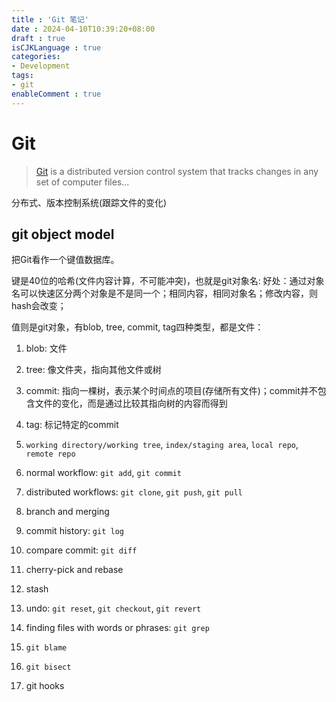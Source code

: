 ```yaml
---
title : 'Git 笔记'
date : 2024-04-10T10:39:20+08:00
draft : true
isCJKLanguage : true
categories:
- Development
tags:
- git
enableComment : true
---
```


# Git

> [Git](https://en.wikipedia.org/wiki/Git) is a distributed version control system that tracks changes in any set of computer files...

分布式、版本控制系统(跟踪文件的变化)

## git object model

把Git看作一个键值数据库。

键是40位的哈希(文件内容计算，不可能冲突)，也就是git对象名:
好处：通过对象名可以快速区分两个对象是不是同一个；相同内容，相同对象名；修改内容，则hash会改变；

值则是git对象，有blob, tree, commit, tag四种类型，都是文件：
1. blob: 文件
2. tree: 像文件夹，指向其他文件或树
3. commit: 指向一棵树，表示某个时间点的项目(存储所有文件)；commit并不包含文件的变化，而是通过比较其指向树的内容而得到
4. tag: 标记特定的commit


2. `working directory/working tree`, `index/staging area`, `local repo`, `remote repo`
3. normal workflow: `git add`, `git commit`
4. distributed workflows: `git clone`, `git push`, `git pull`

5. branch and merging
6. commit history: `git log`
7. compare commit: `git diff`

8. cherry-pick and rebase
9. stash
10. undo: `git reset`, `git checkout`, `git revert`
11. finding files with words or phrases: `git grep`

12. `git blame`
13. `git bisect`

14. git hooks
